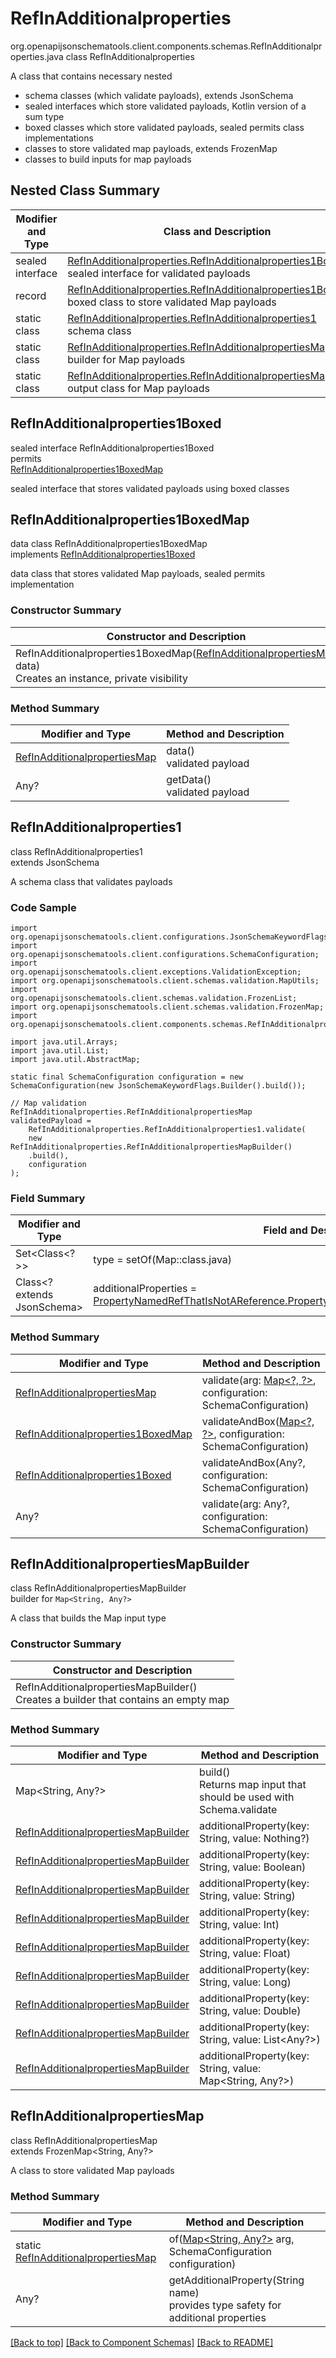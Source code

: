 # RefInAdditionalproperties
org.openapijsonschematools.client.components.schemas.RefInAdditionalproperties.java
class RefInAdditionalproperties<br>

A class that contains necessary nested
- schema classes (which validate payloads), extends JsonSchema
- sealed interfaces which store validated payloads, Kotlin version of a sum type
- boxed classes which store validated payloads, sealed permits class implementations
- classes to store validated map payloads, extends FrozenMap
- classes to build inputs for map payloads

## Nested Class Summary
| Modifier and Type | Class and Description |
| ----------------- | ---------------------- |
| sealed interface | [RefInAdditionalproperties.RefInAdditionalproperties1Boxed](#refinadditionalproperties1boxed)<br> sealed interface for validated payloads |
| record | [RefInAdditionalproperties.RefInAdditionalproperties1BoxedMap](#refinadditionalproperties1boxedmap)<br> boxed class to store validated Map payloads |
| static class | [RefInAdditionalproperties.RefInAdditionalproperties1](#refinadditionalproperties1)<br> schema class |
| static class | [RefInAdditionalproperties.RefInAdditionalpropertiesMapBuilder](#refinadditionalpropertiesmapbuilder)<br> builder for Map payloads |
| static class | [RefInAdditionalproperties.RefInAdditionalpropertiesMap](#refinadditionalpropertiesmap)<br> output class for Map payloads |

## RefInAdditionalproperties1Boxed
sealed interface RefInAdditionalproperties1Boxed<br>
permits<br>
[RefInAdditionalproperties1BoxedMap](#refinadditionalproperties1boxedmap)

sealed interface that stores validated payloads using boxed classes

## RefInAdditionalproperties1BoxedMap
data class RefInAdditionalproperties1BoxedMap<br>
implements [RefInAdditionalproperties1Boxed](#refinadditionalproperties1boxed)

data class that stores validated Map payloads, sealed permits implementation

### Constructor Summary
| Constructor and Description |
| --------------------------- |
| RefInAdditionalproperties1BoxedMap([RefInAdditionalpropertiesMap](#refinadditionalpropertiesmap) data)<br>Creates an instance, private visibility |

### Method Summary
| Modifier and Type | Method and Description |
| ----------------- | ---------------------- |
| [RefInAdditionalpropertiesMap](#refinadditionalpropertiesmap) | data()<br>validated payload |
| Any? | getData()<br>validated payload |

## RefInAdditionalproperties1
class RefInAdditionalproperties1<br>
extends JsonSchema

A schema class that validates payloads

### Code Sample
```
import org.openapijsonschematools.client.configurations.JsonSchemaKeywordFlags;
import org.openapijsonschematools.client.configurations.SchemaConfiguration;
import org.openapijsonschematools.client.exceptions.ValidationException;
import org.openapijsonschematools.client.schemas.validation.MapUtils;
import org.openapijsonschematools.client.schemas.validation.FrozenList;
import org.openapijsonschematools.client.schemas.validation.FrozenMap;
import org.openapijsonschematools.client.components.schemas.RefInAdditionalproperties;

import java.util.Arrays;
import java.util.List;
import java.util.AbstractMap;

static final SchemaConfiguration configuration = new SchemaConfiguration(new JsonSchemaKeywordFlags.Builder().build());

// Map validation
RefInAdditionalproperties.RefInAdditionalpropertiesMap validatedPayload =
    RefInAdditionalproperties.RefInAdditionalproperties1.validate(
    new RefInAdditionalproperties.RefInAdditionalpropertiesMapBuilder()
    .build(),
    configuration
);
```

### Field Summary
| Modifier and Type | Field and Description |
| ----------------- | ---------------------- |
| Set<Class<?>> | type = setOf(Map::class.java) |
| Class<? extends JsonSchema> | additionalProperties = [PropertyNamedRefThatIsNotAReference.PropertyNamedRefThatIsNotAReference1::class.java](../../components/schemas/PropertyNamedRefThatIsNotAReference.md#propertynamedrefthatisnotareference1) |

### Method Summary
| Modifier and Type | Method and Description |
| ----------------- | ---------------------- |
| [RefInAdditionalpropertiesMap](#refinadditionalpropertiesmap) | validate(arg: [Map&lt;?, ?&gt;](#refinadditionalpropertiesmapbuilder), configuration: SchemaConfiguration) |
| [RefInAdditionalproperties1BoxedMap](#refinadditionalproperties1boxedmap) | validateAndBox([Map&lt;?, ?&gt;](#refinadditionalpropertiesmapbuilder), configuration: SchemaConfiguration) |
| [RefInAdditionalproperties1Boxed](#refinadditionalproperties1boxed) | validateAndBox(Any?, configuration: SchemaConfiguration) |
| Any? | validate(arg: Any?, configuration: SchemaConfiguration) |

## RefInAdditionalpropertiesMapBuilder
class RefInAdditionalpropertiesMapBuilder<br>
builder for `Map<String, Any?>`

A class that builds the Map input type

### Constructor Summary
| Constructor and Description |
| --------------------------- |
| RefInAdditionalpropertiesMapBuilder()<br>Creates a builder that contains an empty map |

### Method Summary
| Modifier and Type | Method and Description |
| ----------------- | ---------------------- |
| Map<String, Any?> | build()<br>Returns map input that should be used with Schema.validate |
| [RefInAdditionalpropertiesMapBuilder](#refinadditionalpropertiesmapbuilder) | additionalProperty(key: String, value: Nothing?) |
| [RefInAdditionalpropertiesMapBuilder](#refinadditionalpropertiesmapbuilder) | additionalProperty(key: String, value: Boolean) |
| [RefInAdditionalpropertiesMapBuilder](#refinadditionalpropertiesmapbuilder) | additionalProperty(key: String, value: String) |
| [RefInAdditionalpropertiesMapBuilder](#refinadditionalpropertiesmapbuilder) | additionalProperty(key: String, value: Int) |
| [RefInAdditionalpropertiesMapBuilder](#refinadditionalpropertiesmapbuilder) | additionalProperty(key: String, value: Float) |
| [RefInAdditionalpropertiesMapBuilder](#refinadditionalpropertiesmapbuilder) | additionalProperty(key: String, value: Long) |
| [RefInAdditionalpropertiesMapBuilder](#refinadditionalpropertiesmapbuilder) | additionalProperty(key: String, value: Double) |
| [RefInAdditionalpropertiesMapBuilder](#refinadditionalpropertiesmapbuilder) | additionalProperty(key: String, value: List<Any?>) |
| [RefInAdditionalpropertiesMapBuilder](#refinadditionalpropertiesmapbuilder) | additionalProperty(key: String, value: Map<String, Any?>) |

## RefInAdditionalpropertiesMap
class RefInAdditionalpropertiesMap<br>
extends FrozenMap<String, Any?>

A class to store validated Map payloads

### Method Summary
| Modifier and Type | Method and Description |
| ----------------- | ---------------------- |
| static [RefInAdditionalpropertiesMap](#refinadditionalpropertiesmap) | of([Map<String, Any?>](#refinadditionalpropertiesmapbuilder) arg, SchemaConfiguration configuration) |
| Any? | getAdditionalProperty(String name)<br>provides type safety for additional properties |

[[Back to top]](#top) [[Back to Component Schemas]](../../../README.md#Component-Schemas) [[Back to README]](../../../README.md)
